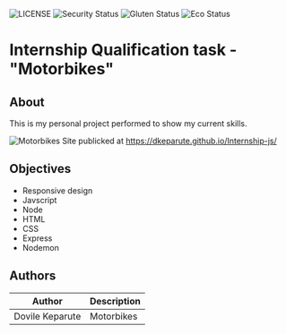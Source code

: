 ![LICENSE](https://img.shields.io/badge/license-MIT-blue.svg?style=flat-square)
![Security Status](https://img.shields.io/security-headers?label=Security&url=https%3A%2F%2Fgithub.com&style=flat-square)
![Gluten Status](https://img.shields.io/badge/Gluten-Free-green.svg)
![Eco Status](https://img.shields.io/badge/ECO-Friendly-green.svg)

# Internship Qualification task - "Motorbikes"
## About

This is my personal project performed to show my current skills. 

![Motorbikes](.../motorbikes.png)
Site publicked at https://dkeparute.github.io/Internship-js/

## Objectives
- Responsive design
- Javscript
- Node
- HTML
- CSS
- Express
- Nodemon

## Authors
Author | Description
------- | -----------
Dovile Keparute | Motorbikes
